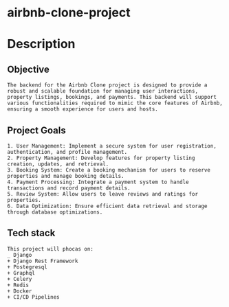 # airbnb-clone-project

# Description

  ## Objective
    The backend for the Airbnb Clone project is designed to provide a robust and scalable foundation for managing user interactions, property listings, bookings, and payments. This backend will support various functionalities required to mimic the core features of Airbnb, ensuring a smooth experience for users and hosts.

  ## Project Goals
  
    1. User Management: Implement a secure system for user registration, authentication, and profile management.
    2. Property Management: Develop features for property listing creation, updates, and retrieval.
    3. Booking System: Create a booking mechanism for users to reserve properties and manage booking details.
    4. Payment Processing: Integrate a payment system to handle transactions and record payment details.
    5. Review System: Allow users to leave reviews and ratings for properties.
    6. Data Optimization: Ensure efficient data retrieval and storage through database optimizations.
  ## Tech stack 
    This project will phocas on:
    _ Django
    + Django Rest Framework
    + Postegresql
    + Graphql 
    + Celery 
    + Redis 
    + Docker
    + CI/CD Pipelines

